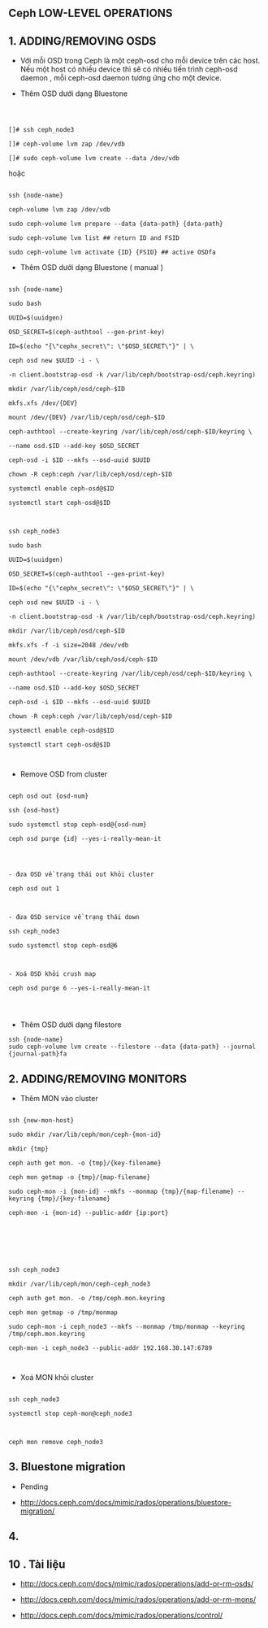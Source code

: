 
## Ceph LOW-LEVEL OPERATIONS

  

## 1. ADDING/REMOVING OSDS

  

- Với mỗi OSD trong Ceph là một ceph-osd cho mỗi device trên các host. Nếu một host có nhiều device thì sẽ có nhiều tiến trình ceph-osd daemon , mỗi ceph-osd daemon tương ứng cho một device.


  

- Thêm OSD dưới dạng Bluestone

```

  

[]# ssh ceph_node3

[]# ceph-volume lvm zap /dev/vdb

[]# sudo ceph-volume lvm create --data /dev/vdb

```

  

hoặc

```

ssh {node-name}

ceph-volume lvm zap /dev/vdb

sudo ceph-volume lvm prepare --data {data-path} {data-path}

sudo ceph-volume lvm list ## return ID and FSID

sudo ceph-volume lvm activate {ID} {FSID} ## active OSDfa

```

  

- Thêm OSD dưới dạng Bluestone ( manual )

```

ssh {node-name}

sudo bash

UUID=$(uuidgen)

OSD_SECRET=$(ceph-authtool --gen-print-key)

ID=$(echo "{\"cephx_secret\": \"$OSD_SECRET\"}" | \

ceph osd new $UUID -i - \

-n client.bootstrap-osd -k /var/lib/ceph/bootstrap-osd/ceph.keyring)

mkdir /var/lib/ceph/osd/ceph-$ID

mkfs.xfs /dev/{DEV}

mount /dev/{DEV} /var/lib/ceph/osd/ceph-$ID

ceph-authtool --create-keyring /var/lib/ceph/osd/ceph-$ID/keyring \

--name osd.$ID --add-key $OSD_SECRET

ceph-osd -i $ID --mkfs --osd-uuid $UUID

chown -R ceph:ceph /var/lib/ceph/osd/ceph-$ID

systemctl enable ceph-osd@$ID

systemctl start ceph-osd@$ID

  

ssh ceph_node3

sudo bash

UUID=$(uuidgen)

OSD_SECRET=$(ceph-authtool --gen-print-key)

ID=$(echo "{\"cephx_secret\": \"$OSD_SECRET\"}" | \

ceph osd new $UUID -i - \

-n client.bootstrap-osd -k /var/lib/ceph/bootstrap-osd/ceph.keyring)

mkdir /var/lib/ceph/osd/ceph-$ID

mkfs.xfs -f -i size=2048 /dev/vdb

mount /dev/vdb /var/lib/ceph/osd/ceph-$ID

ceph-authtool --create-keyring /var/lib/ceph/osd/ceph-$ID/keyring \

--name osd.$ID --add-key $OSD_SECRET

ceph-osd -i $ID --mkfs --osd-uuid $UUID

chown -R ceph:ceph /var/lib/ceph/osd/ceph-$ID

systemctl enable ceph-osd@$ID

systemctl start ceph-osd@$ID

  

```

  
  

- Remove OSD from cluster

```

ceph osd out {osd-num}

ssh {osd-host}

sudo systemctl stop ceph-osd@{osd-num}

ceph osd purge {id} --yes-i-really-mean-it

  
  

- đưa OSD về trạng thái out khỏi cluster

ceph osd out 1

  

- đưa OSD service về trạng thái down

ssh ceph_node3

sudo systemctl stop ceph-osd@6

  

- Xoá OSD khỏi crush map

ceph osd purge 6 --yes-i-really-mean-it

  
  

```


- Thêm OSD dưới dạng filestore
```
ssh {node-name}
sudo ceph-volume lvm create --filestore --data {data-path} --journal {journal-path}fa
```

  
  

## 2. ADDING/REMOVING MONITORS

  

- Thêm MON vào cluster

```

ssh {new-mon-host}

sudo mkdir /var/lib/ceph/mon/ceph-{mon-id}

mkdir {tmp}

ceph auth get mon. -o {tmp}/{key-filename}

ceph mon getmap -o {tmp}/{map-filename}

sudo ceph-mon -i {mon-id} --mkfs --monmap {tmp}/{map-filename} --keyring {tmp}/{key-filename}

ceph-mon -i {mon-id} --public-addr {ip:port}

  
  
  
  
  

ssh ceph_node3

mkdir /var/lib/ceph/mon/ceph-ceph_node3

ceph auth get mon. -o /tmp/ceph.mon.keyring

ceph mon getmap -o /tmp/monmap

sudo ceph-mon -i ceph_node3 --mkfs --monmap /tmp/monmap --keyring /tmp/ceph.mon.keyring

ceph-mon -i ceph_node3 --public-addr 192.168.30.147:6789

  

```

  
  
  

- Xoá MON khỏi cluster

```

ssh ceph_node3

systemctl stop ceph-mon@ceph_node3

  

ceph mon remove ceph_node3

```

  

## 3. Bluestone migration

  

- Pending

  

- http://docs.ceph.com/docs/mimic/rados/operations/bluestore-migration/

  
  

## 4.  



## 10 . Tài liệu

  

- http://docs.ceph.com/docs/mimic/rados/operations/add-or-rm-osds/

- http://docs.ceph.com/docs/mimic/rados/operations/add-or-rm-mons/

- http://docs.ceph.com/docs/mimic/rados/operations/control/